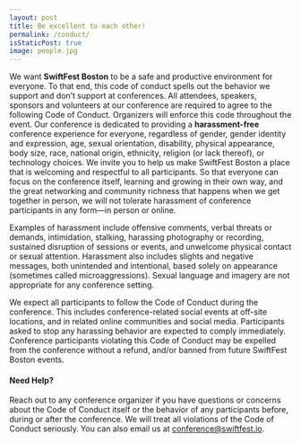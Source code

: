 ```yaml
---
layout: post
title: Be excellent to each other!
permalink: /conduct/
isStaticPost: true
image: people.jpg
---
```


We want **SwiftFest Boston** to be a safe and productive environment for everyone. To that end, this code of conduct spells out the behavior we support and don’t support at conferences. All attendees, speakers, sponsors and volunteers at our conference are required to agree to the following Code of Conduct. Organizers will enforce this code throughout the event.
Our conference is dedicated to providing a **harassment-free** conference experience for everyone, regardless of gender, gender identity and expression, age, sexual orientation, disability, physical appearance, body size, race, national origin, ethnicity, religion (or lack thereof), or technology choices. We invite you to help us make SwiftFest Boston a place that is welcoming and respectful to all participants. So that everyone can focus on the conference itself, learning and growing in their own way, and the great networking and community richness that happens when we get together in person, we will not tolerate harassment of conference participants in any form—in person or online.

Examples of harassment include offensive comments, verbal threats or demands, intimidation, stalking, harassing photography or recording, sustained disruption of sessions or events, and unwelcome physical contact or sexual attention. Harassment also includes slights and negative messages, both unintended and intentional, based solely on appearance (sometimes called microaggressions). Sexual language and imagery are not appropriate for any conference setting.

We expect all participants to follow the Code of Conduct during the conference. This includes conference-related social events at off-site locations, and in related online communities and social media. Participants asked to stop any harassing behavior are expected to comply immediately. Conference participants violating this Code of Conduct may be expelled from the conference without a refund, and/or banned from future SwiftFest Boston events.

#### Need Help?
Reach out to any conference organizer if you have questions or concerns about the Code of Conduct itself or the behavior of any participants before, during or after the conference. We will treat all violations of the Code of Conduct seriously. You can also email us at [conference@swiftfest.io](mailto:conference@swiftfest.io).
